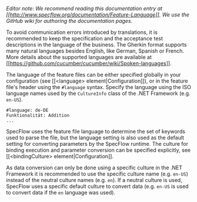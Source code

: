 _Editor note: We recommend reading this documentation entry at [[http://www.specflow.org/documentation/Feature-Language]]. We use the GitHub wiki for authoring the documentation pages._

To avoid communication errors introduced by translations, it is recommended to keep the specification and the acceptance test descriptions in the language of the business. The Gherkin format supports many natural languages besides English, like German, Spanish or French. More details about the supported languages are available at [[https://github.com/cucumber/cucumber/wiki/Spoken-languages]]. 

The language of the feature files can be either specified globally in your configuration (see [[&lt;language&gt; element|Configuration]]), or in the feature file's header using the `#language` syntax. Specify the language using the ISO language names used by the `CultureInfo` class of the .NET Framework (e.g. `en-US`). 

```
#language: de-DE
Funktionalität: Addition
...
```

SpecFlow uses the feature file language to determine the set of keywords used to parse the file, but the language setting is also used as the default setting for converting parameters by the SpecFlow runtime. The culture for binding execution and parameter conversion can be specified explicitly, see [[&lt;bindingCulture&gt; element|Configuration]].

As data conversion can only be done using a specific culture in the .NET Framework it is recommended to use the specific culture name (e.g. `en-US`) instead of the neutral culture names (e.g. `en`). If a neutral culture is used, SpecFlow uses a specific default culture to convert data (e.g. `en-US` is used to convert data if the `en` language was used).